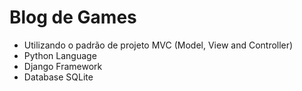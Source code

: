 # Blog de Games
- Utilizando o padrão de projeto MVC (Model, View and Controller)
- Python Language
- Django Framework
- Database SQLite
